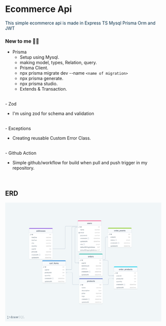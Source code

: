 # Ecommerce Api

<span style="color:#082f49">This simple ecommerce api is made in Express TS Mysql Prisma Orm and JWT</span>



### New to me 🧑‍💻

- Prisma
  * Setup using Mysql.
  * making model, types, Relation, query.
  * Prisma Client.
  * npx prisma migrate dev --name `<name of migration>`
  * npx prisma generate.
  * npx prisma studio.
  * Extends & Transaction.
 <br>
- Zod

  * I'm using zod for schema and validation
  <br>
- Exceptions

  * Creating reusable Custom Error Class.
 <br>
- Github Action

   * Simple github/workflow for build when pull and push      trigger in my repository.
  <br>

## ERD

![Example Image](public/images/erd-ecom.png)
  

